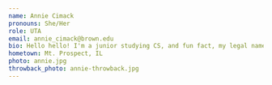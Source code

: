 ```yaml
---
name: Annie Cimack
pronouns: She/Her
role: UTA 
email: annie_cimack@brown.edu
bio: Hello hello! I'm a junior studying CS, and fun fact, my legal name is Annie, not Anne. Away from CS, I write for the Brown Noser and play in the band.
hometown: Mt. Prospect, IL
photo: annie.jpg
throwback_photo: annie-throwback.jpg
---
```


